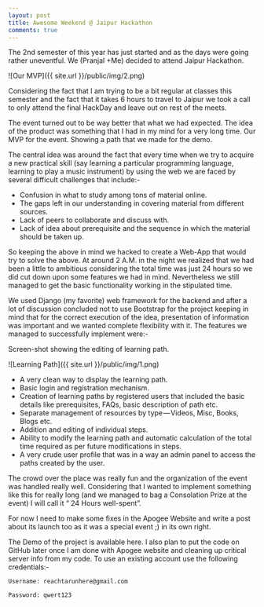 ```yaml
---
layout: post
title: Awesome Weekend @ Jaipur Hackathon
comments: true
---
```


The 2nd semester of this year has just started and as the days were going rather uneventful. We (Pranjal +Me) decided to attend Jaipur Hackathon.

![Our MVP]({{ site.url }}/public/img/2.png)

Considering the fact that I am trying to be a bit regular at classes this semester and the fact that it takes 6 hours to travel to Jaipur we took a call to only attend the final HackDay and leave out on rest of the meets.

The event turned out to be way better that what we had expected. The idea of the product was something that I had in my mind for a very long time.
Our MVP for the event. Showing a path that we made for the demo.

The central idea was around the fact that every time when we try to acquire a new practical skill (say learning a particular programming language, learning to play a music instrument) by using the web we are faced by several difficult challenges that include:-

* Confusion in what to study among tons of material online.
* The gaps left in our understanding in covering material from different sources.
* Lack of peers to collaborate and discuss with.
* Lack of idea about prerequisite and the sequence in which the material should be taken up.

So keeping the above in mind we hacked to create a Web-App that would try to solve the above. At around 2 A.M. in the night we realized that we had been a little to ambitious considering the total time was just 24 hours so we did cut down upon some features we had in mind. Nevertheless we still managed to get the basic functionality working in the stipulated time.

We used Django (my favorite) web framework for the backend and after a lot of discussion concluded not to use Bootstrap for the project keeping in mind that for the correct execution of the idea, presentation of information was important and we wanted complete flexibility with it. The features we managed to successfully implement were:-

Screen-shot showing the editing of learning path.

![Learning Path]({{ site.url }}/public/img/1.png)


* A very clean way to display the learning path.
* Basic login and registration mechanism.
* Creation of learning paths by registered users that included the basic details like prerequisites, FAQs, basic description of path etc.
* Separate management of resources by type — Videos, Misc, Books, Blogs etc.
* Addition and editing of individual steps.
* Ability to modify the learning path and automatic calculation of the total time required as per future modifications in steps.
* A very crude user profile that was in a way an admin panel to access the paths created by the user.

The crowd over the place was really fun and the organization of the event was handled really well. Considering that I wanted to implement something like this for really long (and we managed to bag a Consolation Prize at the event) I will call it “ 24 Hours well-spent”.

For now I need to make some fixes in the Apogee Website and write a post about its launch too as it was a special event ;) in its own right.

The Demo of the project is available here. I also plan to put the code on GitHub later once I am done with Apogee website and cleaning up critical server info from my code. To use an existing account use the following credentials:-

    Username: reachtarunhere@gmail.com

    Password: qwert123

